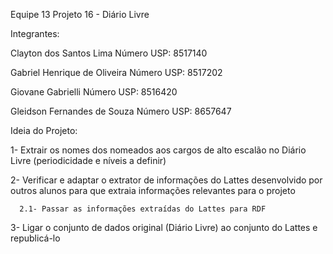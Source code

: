 Equipe 13
Projeto 16 - Diário Livre

Integrantes:

Clayton dos Santos Lima           Número USP: 8517140

Gabriel Henrique de Oliveira      Número USP: 8517202

Giovane Gabrielli                 Número USP: 8516420

Gleidson Fernandes de Souza       Número USP: 8657647

Ideia do Projeto:

1- Extrair os nomes dos nomeados aos cargos de alto escalão no Diário Livre (periodicidade e níveis a definir)

2- Verificar e adaptar o extrator de informações do Lattes desenvolvido por outros alunos para que extraia informações relevantes para o projeto

      2.1- Passar as informações extraídas do Lattes para RDF

3- Ligar o conjunto de dados original (Diário Livre) ao conjunto do Lattes e republicá-lo
